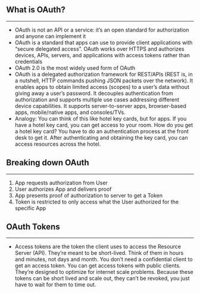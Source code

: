 ## What is OAuth?
---

- OAuth is not an API or a service: it’s an open standard for authorization and anyone can implement it
- OAuth is a standard that apps can use to provide client applications with “secure delegated access”. OAuth works over HTTPS and authorizes devices, APIs, servers, and applications with access tokens rather than credentials
- OAuth 2.0 is the most widely used form of OAuth
- OAuth is a delegated authorization framework for REST/APIs (REST is, in a nutshell, HTTP commands pushing JSON packets over the network). It enables apps to obtain limited access (scopes) to a user’s data without giving away a user’s password. It decouples authentication from authorization and supports multiple use cases addressing different device capabilities. It supports server-to-server apps, browser-based apps, mobile/native apps, and consoles/TVs.
- Analogy: You can think of this like hotel key cards, but for apps. If you have a hotel key card, you can get access to your room. How do you get a hotel key card? You have to do an authentication process at the front desk to get it. After authenticating and obtaining the key card, you can access resources across the hotel.

## Breaking down OAuth
---

1. App requests authorization from User
2. User authorizes App and delivers proof
3. App presents proof of authorization to server to get a Token
4. Token is restricted to only access what the User authorized for the specific App

## OAuth Tokens
---

- Access tokens are the token the client uses to access the Resource Server (API). They’re meant to be short-lived. Think of them in hours and minutes, not days and month. You don’t need a confidential client to get an access token. You can get access tokens with public clients. They’re designed to optimize for internet scale problems. Because these tokens can be short lived and scale out, they can’t be revoked, you just have to wait for them to time out.